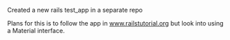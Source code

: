 Created a new rails test_app in a separate repo

Plans for this is to follow the app in www.railstutorial.org but look into using
a Material interface.
